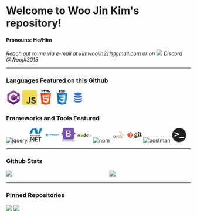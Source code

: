 # Welcome to Woo Jin Kim's repository!

#### Pronouns: He/Him
_Reach out to me via e-mail at <a href="mailto:kimwoojin211@gmail.com">kimwoojin211@gmail.com</a> or on <img width="30" src="https://discord.com/assets/2c21aeda16de354ba5334551a883b481.png"> Discord @Wooj#3015_
<hr>

### Languages Featured on this Github
<div>
  <img alt="C#" src="https://raw.githubusercontent.com/devicons/devicon/master/icons/csharp/csharp-original.svg" width="40" />
  <img alt="JavaScript" width="40px" src="https://raw.githubusercontent.com/github/explore/80688e429a7d4ef2fca1e82350fe8e3517d3494d/topics/javascript/javascript.png" />
  <img alt="HTML5" width="40px" src="https://raw.githubusercontent.com/github/explore/80688e429a7d4ef2fca1e82350fe8e3517d3494d/topics/html/html.png" />
  <img alt="CSS3" width="40px" src="https://raw.githubusercontent.com/github/explore/80688e429a7d4ef2fca1e82350fe8e3517d3494d/topics/css/css.png" />
  <img alt="SQL" width="40px" src="https://raw.githubusercontent.com/github/explore/80688e429a7d4ef2fca1e82350fe8e3517d3494d/topics/sql/sql.png" />
</div>

### Frameworks and Tools Featured
<div>
<img alt="jquery" src="https://raw.githubusercontent.com/DanielAdeyemi/devicon/master/icons/jquery/jquery-original-wordmark.svg" width="40" />
<img src="https://raw.githubusercontent.com/devicons/devicon/master/icons/dot-net/dot-net-original-wordmark.svg" alt="dotnet" width="40" />
<img src="https://raw.githubusercontent.com/devicons/devicon/d00d0969292a6569d45b06d3f350f463a0107b0d/icons/webpack/webpack-original-wordmark.svg" alt="webpack" width="40" />
<img src="https://raw.githubusercontent.com/devicons/devicon/master/icons/bootstrap/bootstrap-plain-wordmark.svg" alt="bootstrap" width="40" height="40" />
<img src="https://raw.githubusercontent.com/devicons/devicon/master/icons/nodejs/nodejs-original-wordmark.svg" alt="nodejs" width="40"/>
<img alt="npm" src="https://raw.githubusercontent.com/DanielAdeyemi/devicon/master/icons/npm/npm-original-wordmark.svg" width="40" />
<img alt="MySQL" width="40px" src="https://raw.githubusercontent.com/github/explore/80688e429a7d4ef2fca1e82350fe8e3517d3494d/topics/mysql/mysql.png" />
<img alt="Git" width="40px" src="https://raw.githubusercontent.com/github/explore/80688e429a7d4ef2fca1e82350fe8e3517d3494d/topics/git/git.png" />
<img src="https://www.vectorlogo.zone/logos/getpostman/getpostman-icon.svg" alt="postman" width="40"/>
<img alt="Terminal" width="40px" src="https://raw.githubusercontent.com/github/explore/80688e429a7d4ef2fca1e82350fe8e3517d3494d/topics/terminal/terminal.png" />
</div>
<hr>

### Github Stats
<div>
<img style="display:inline-block" src="https://github-readme-stats.vercel.app/api//?username=kimwoojin211&show_icons=true&count_private=true&theme=nightowl" width="53%" />
<img style="display:inline-block; float:right" src="https://github-readme-stats.vercel.app/api/top-langs/?username=kimwoojin211&layout=compact&theme=nightowl" width="44%"/>
</div>
<hr>

### Pinned Repositories
  <a href="https://github.com/kimwoojin211/BOTW-RecipeBook"><img style="display:inline-block" src="https://github-readme-stats.vercel.app/api/pin/?username=kimwoojin211&repo=BOTW-RecipeBook&theme=nightowl" /></a>
  <a href="https://github.com/kimwoojin211/portfolio-react"><img style="display:inline-block" src="https://github-readme-stats.vercel.app/api/pin/?username=kimwoojin211&repo=portfolio-react&theme=nightowl" /></a>
<!--
**kimwoojin211/kimwoojin211** is a ✨ _special_ ✨ repository because its `README.md` (this file) appears on your GitHub profile.

Here are some ideas to get you started:

- 🔭 I’m currently working on ...
- 🌱 I’m currently learning ...
- 👯 I’m looking to collaborate on ...
- 🤔 I’m looking for help with ...
- 💬 Ask me about ...
- 📫 How to reach me: ...
- 😄 Pronouns: ...
- ⚡ Fun fact: ...
-->
